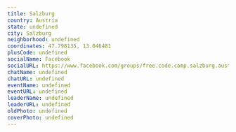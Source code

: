 ```yaml
---
title: Salzburg
country: Austria
state: undefined
city: Salzburg
neighborhood: undefined
coordinates: 47.798135, 13.046481
plusCode: undefined
socialName: Facebook
socialURL: https://www.facebook.com/groups/free.code.camp.salzburg.austria
chatName: undefined
chatURL: undefined
eventName: undefined
eventURL: undefined
leaderName: undefined
leaderURL: undefined
oldPhoto: undefined
coverPhoto: undefined
---
```

